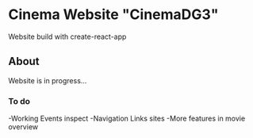 # Cinema Website "CinemaDG3"

Website build with create-react-app

## About

Website is in progress...

### To do

-Working Events inspect
-Navigation Links sites
-More features in movie overview
